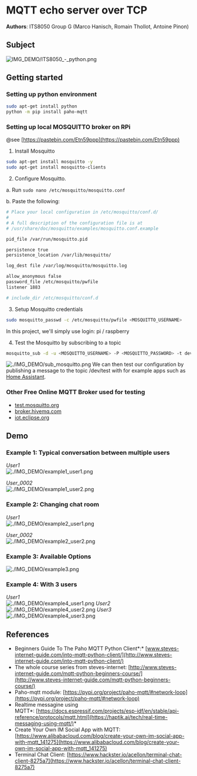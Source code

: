 # MQTT echo server over TCP

**Authors**: ITS8050 Group G (Marco Hanisch, Romain Thollot, Antoine Pinon)

## Subject

![IMG_DEMO/ITS8050_-_python.png](./IMG_DEMO/ITS8050_-_python.png)

## Getting started

### Setting up python environment

```bash
sudo apt-get install python
python -m pip install paho-mqtt
```

### Setting up local MOSQUITTO broker on RPi

@see [https://pastebin.com/Etn59ppp](https://pastebin.com/Etn59ppp)

1. Install Mosquitto

```bash
sudo apt-get install mosquitto -y
sudo apt-get install mosquitto-clients
```

2. Configure Mosquitto.

a. Run `sudo nano /etc/mosquitto/mosquitto.conf`

b. Paste the following:

```bash
# Place your local configuration in /etc/mosquitto/conf.d/
#
# A full description of the configuration file is at
# /usr/share/doc/mosquitto/examples/mosquitto.conf.example

pid_file /var/run/mosquitto.pid

persistence true
persistence_location /var/lib/mosquitto/

log_dest file /var/log/mosquitto/mosquitto.log

allow_anonymous false
password_file /etc/mosquitto/pwfile
listener 1883

# include_dir /etc/mosquitto/conf.d
```

3. Setup Mosquitto credentials

```bash
sudo mosquitto_passwd -c /etc/mosquitto/pwfile <MOSQUITTO_USERNAME>
```

In this project, we'll simply use login: pi / raspberry

4. Test the Mosquitto by subscribing to a topic

```bash
mosquitto_sub -d -u <MOSQUITTO_USERNAME> -P <MOSQUITTO_PASSWORD> -t dev/test
```

![./IMG_DEMO/sub_mosquitto.png](./IMG_DEMO/sub_mosquitto.png)
We can then test our configuration by publishing a message to the topic /dev/test with for example apps such as [Home Assistant](https://www.home-assistant.io/getting-started/).

### Other Free Online MQTT Broker used for testing
- [test.mosquitto.org](mosquitto.org)
- [broker.hivemq.com](hivemq.com)
- [iot.eclipse.org](eclipse.org)

## Demo

### Example 1: Typical conversation between multiple users
*User1* <br>
![./IMG_DEMO/example1_user1.png](./IMG_DEMO/example1_user1.png)

*User_0002* <br>
![./IMG_DEMO/example1_user2.png](./IMG_DEMO/example1_user2.png)

### Example 2: Changing chat room
*User1* <br>
![./IMG_DEMO/example2_user1.png](./IMG_DEMO/example2_user1.png)

*User_0002* <br>
![./IMG_DEMO/example2_user2.png](./IMG_DEMO/example2_user2.png)

### Example 3: Available Options
![./IMG_DEMO/example3.png](./IMG_DEMO/example3.png)

### Example 4: With 3 users
*User1* <br>
![./IMG_DEMO/example4_user1.png](./IMG_DEMO/example4_user1.png)
*User2* <br>
![./IMG_DEMO/example4_user2.png](./IMG_DEMO/example4_user2.png)
*User3* <br>
![./IMG_DEMO/example4_user3.png](./IMG_DEMO/example4_user3.png)


## References

- Beginners Guide To The Paho MQTT Python Client*:* [www.steves-internet-guide.com/into-mqtt-python-client/](http://www.steves-internet-guide.com/into-mqtt-python-client/)
- The whole course series from steves-internet: [http://www.steves-internet-guide.com/mqtt-python-beginners-course/](http://www.steves-internet-guide.com/mqtt-python-beginners-course/)
- Paho-mqtt module: [https://pypi.org/project/paho-mqtt/#network-loop](https://pypi.org/project/paho-mqtt/#network-loop)
- Realtime messagine using MQTT*: [https://docs.espressif.com/projects/esp-idf/en/stable/api-reference/protocols/mqtt.html](https://haptik.ai/tech/real-time-messaging-using-mqtt/)*
- Create Your Own IM Social App with MQTT: [https://www.alibabacloud.com/blog/create-your-own-im-social-app-with-mqtt_141275](https://www.alibabacloud.com/blog/create-your-own-im-social-app-with-mqtt_141275)
- Terminal Chat Client: [https://www.hackster.io/acellon/terminal-chat-client-8275a7](https://www.hackster.io/acellon/terminal-chat-client-8275a7)
